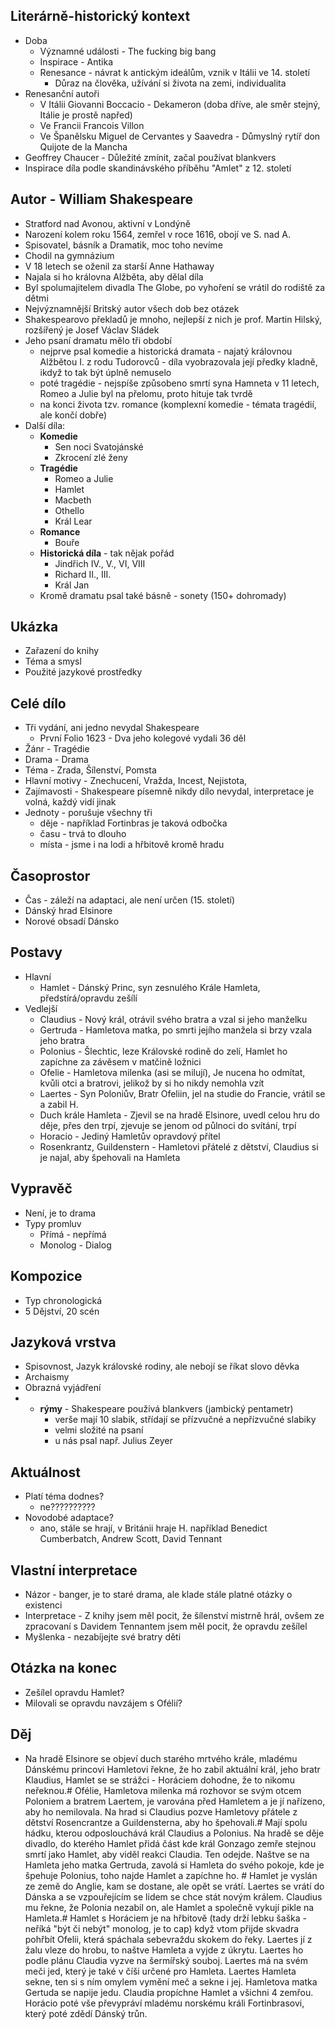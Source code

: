 ## Literárně-historický kontext
- Doba
    - Významné události - The fucking big bang
    - Inspirace - Antika
    - Renesance - návrat k antickým ideálům, vznik v Itálii ve 14. století
	    - Důraz na člověka, užívání si života na zemi, individualita
- Renesanční autoři
    - V Itálii Giovanni Boccacio - Dekameron (doba dříve, ale směr stejný, Itálie je prostě napřed) 
    - Ve Francii Francois Villon
    - Ve Španělsku Miguel de Cervantes y Saavedra - Důmyslný rytíř don Quijote de la Mancha
- Geoffrey Chaucer - Důležité zmínit, začal používat blankvers
- Inspirace díla podle skandinávského příběhu "Amlet" z 12. století
## Autor - William Shakespeare
- Stratford nad Avonou, aktivní v Londýně
- Narození kolem roku 1564, zemřel v roce 1616, obojí ve S. nad A.
- Spisovatel, básník a Dramatik, moc toho nevíme
- Chodil na gymnázium
- V 18 letech se oženil za starší Anne Hathaway
- Najala si ho královna Alžběta, aby dělal díla
- Byl spolumajitelem divadla The Globe, po vyhoření se vrátil do rodiště za dětmi
- Nejvýznamnější Britský autor všech dob bez otázek
- Shakespearovo překladů je mnoho, nejlepší z nich je prof. Martin Hilský, rozšířený je Josef Václav Sládek
- Jeho psaní dramatu mělo tři období
	- nejprve psal komedie a historická dramata  - najatý královnou Alžbětou I. z rodu Tudorovců - díla vyobrazovala její předky kladně, ikdyž to tak být úplně nemuselo 
	- poté tragédie - nejspíše způsobeno smrtí syna Hamneta v 11 letech,  Romeo a Julie byl na přelomu, proto hituje tak tvrdě
	- na konci života tzv. romance (komplexní komedie  - témata tragédií, ale končí dobře)
- Další díla:
	- **Komedie**
		- Sen noci Svatojánské
		- Zkrocení zlé ženy
	- **Tragédie**
		- Romeo a Julie
		- Hamlet
		- Macbeth
		- Othello
		- Král Lear
	- **Romance**
		- Bouře
	- **Historická díla** - tak nějak pořád
		- Jindřich IV., V., VI, VIII
		- Richard II., III.
		- Král Jan
	- Kromě dramatu psal také básně - sonety (150+ dohromady)

## Ukázka
- Zařazení do knihy
- Téma a smysl
- Použité jazykové prostředky

## Celé dílo
- Tři vydání, ani jedno nevydal Shakespeare
	- První Folio 1623 - Dva jeho kolegové vydali 36 děl 
- Žánr - Tragédie
- Drama - Drama
- Téma - Zrada, Šílenství, Pomsta
- Hlavní motivy - Znechucení, Vražda, Incest, Nejistota, 
- Zajímavosti - Shakespeare písemně nikdy dílo nevydal, interpretace je volná, každý vidí jinak
- Jednoty - porušuje všechny tři
	- děje - například Fortinbras je taková odbočka
	- času - trvá to dlouho
	- místa - jsme i na lodi a hřbitově kromě hradu
## Časoprostor
- Čas - záleží na adaptaci, ale není určen (15. století)
- Dánský hrad Elsinore
- Norové obsadí Dánsko

## Postavy
- Hlavní
	- Hamlet - Dánský Princ, syn zesnulého Krále Hamleta, předstírá/opravdu zešílí
- Vedlejší
	- Claudius - Nový král, otrávil svého bratra a vzal si jeho manželku
	- Gertruda - Hamletova matka, po smrti jejího manžela si brzy vzala jeho bratra
	- Polonius - Šlechtic, leze Královské rodině do zelí, Hamlet ho zapíchne za závěsem v matčině ložnici
	- Ofelie - Hamletova milenka (asi se milují), Je nucena ho odmítat, kvůli otci a bratrovi, jelikož by si ho nikdy nemohla vzít
	- Laertes - Syn Poloniův, Bratr Ofeliin, jel na studie do Francie, vrátil se a zabil H.
	- Duch krále Hamleta - Zjevil se na hradě Elsinore, uvedl celou hru do děje, přes den trpí, zjevuje se jenom od půlnoci do svítání, trpí
	- Horacio - Jediný Hamletův opravdový přítel
	- Rosenkrantz, Guildenstern - Hamletovi přátelé z dětství, Claudius si je najal, aby špehovali na Hamleta

## Vypravěč
- Není, je to drama
- Typy promluv
    - Přímá - nepřímá
    - Monolog - Dialog

## Kompozice
- Typ chronologická
- 5 Dějství, 20 scén

## Jazyková vrstva
- Spisovnost, Jazyk královské rodiny, ale nebojí se říkat slovo děvka
- Archaismy
- Obrazná vyjádření
- - **rýmy** - Shakespeare používá blankvers (jambický pentametr)
	- verše mají 10 slabik, střídají se přízvučné a nepřízvučné slabiky
	- velmi složité na psaní
	- u nás psal např. Julius Zeyer
## Aktuálnost
- Platí téma dodnes?
	- ne??????????
- Novodobé adaptace?
	- ano, stále se hrají, v Británii hraje H. například Benedict Cumberbatch, Andrew Scott, David Tennant

## Vlastní interpretace
- Názor - banger, je to staré drama, ale klade stále platné otázky o existenci
- Interpretace - Z knihy jsem měl pocit, že šílenství mistrně hrál, ovšem ze zpracovaní s Davidem Tennantem jsem měl pocit, že opravdu zešílel
- Myšlenka - nezabíjejte své bratry děti

## Otázka na konec
- Zešílel opravdu Hamlet?
- Milovali se opravdu navzájem s Ofélií?
## Děj
* Na hradě Elsinore se objeví duch starého mrtvého krále, mladému Dánskému princovi Hamletovi řekne, že ho zabil aktuální král, jeho bratr Klaudius, Hamlet se se strážci - Horáciem dohodne, že to nikomu neřeknou.# Ofélie, Hamletova milenka má rozhovor se svým otcem Poloniem a bratrem Laertem, je varována před Hamletem a je jí nařízeno, aby ho nemilovala.  Na hrad si Claudius pozve Hamletovy přátele z dětství Rosencrantze a Guildensterna, aby ho špehovali.# Mají spolu hádku, kterou odposlouchává král Claudius a Polonius. Na hradě se děje divadlo, do kterého Hamlet přidá část kde král Gonzago zemře stejnou smrtí jako Hamlet, aby viděl reakci Claudia. Ten odejde. Naštve se na Hamleta jeho matka Gertruda, zavolá si Hamleta do svého pokoje, kde je špehuje Polonius, toho najde Hamlet a zapíchne ho. # Hamlet je vyslán ze země do Anglie, kam se dostane, ale opět se vrátí. Laertes se vrátí do Dánska a se vzpouřejícím se lidem se chce stát novým králem. Claudius mu řekne, že Polonia nezabil on, ale Hamlet a společně vykují pikle na Hamleta.# Hamlet s Horáciem je na hřbitově (tady drží lebku šaška - neříká "být či nebýt" monolog, je to cap) když vtom přijde skvadra pohřbít Ofelii, která spáchala sebevraždu skokem do řeky. Laertes jí z žalu vleze do hrobu, to naštve Hamleta a vyjde z úkrytu. Laertes ho podle plánu Claudia vyzve na šermířský souboj. Laertes má na svém meči jed, který je také v číši určené pro Hamleta. Laertes Hamleta sekne, ten si s ním omylem vymění meč a sekne i jej. Hamletova matka Gertuda se napije jedu. Claudia propíchne Hamlet a všichni 4 zemřou. Horácio poté vše převypráví mladému norskému králi Fortinbrasovi, který poté zdědí Dánský trůn.
